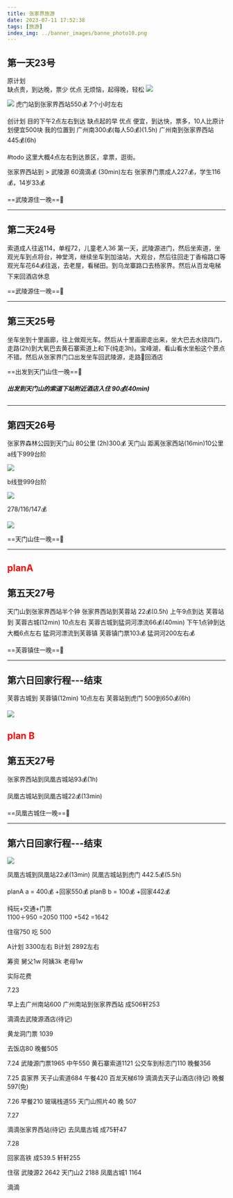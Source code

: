 ```yaml
---
title: 张家界旅游
date: 2023-07-11 17:52:38
tags: [旅游]
index_img: ../banner_images/banne_photo10.png
---
```


## 第一天23号
原计划   
缺点贵，到达晚，票少
优点 无烦恼，起得晚，轻松
![](../images/SAVE_20230711_210236.jpg)

![](../images/SAVE_20230711_210614.jpg)
虎门站到张家界西站550💰    7个小时左右  

创计划   目的下午2点左右到达
缺点起的早
优点 便宜，到达快，票多，10人比原计划便宜500块
我的位置到   广州南300💰(每人50💰)(1.5h)
广州南到张家界西站  445💰(6h)

#todo
这里大概4点左右到达景区，拿票，逛街。

张家界西站到  > 武陵源  60滴滴💰 (30min)左右
张家界门票成人227💰，学生116💰，14岁33💰

==武陵源住一晚==🐷

------------------------------

## 第二天24号
索道成人往返114，单程72，儿童老人36
第一天，武陵源进门，然后坐索道，坐观光车到点将台，神堂湾，继续坐车到加油站，大观台，然后往回走丁香榕路口等观光车花64💰往返，去老屋，看梯田。到乌龙寨路口去杨家界。然后从百龙电梯下来回酒店休息

==武陵源住一晚==🐷

-----------------------------------
## 第三天25号
坐车坐到十里画廊，往上做观光车。然后从十里画廊走出来，坐大巴去水绕四门，走路(2h)到大氧巴去黄石寨索道上和下(纯走3h)。宝峰湖，看山看水坐船这个景点不错。然后从张家界门口出发坐车回武陵源，走路🚶回酒店



==出发到天门山住一晚==🐷

##### 出发到天门山的索道下站附近酒店入住 90💰(40min)

------------------------------

## 第四天26号
张家界森林公园到天门山  80公里 (2h)300💰
天门山  距离张家西站(16min)10公里
a线下999台阶

![](../images/SAVE_20230711_210700.jpg)

b线登999台阶

![](../images/SAVE_20230711_210704.jpg)

278/116/147💰

![](../images/SAVE_20230711_210710.jpg)


==天门山住一晚==🐷

------------------------------

## <font color="#ff0000">planA</font>
## 第五天27号
天门山到张家界西站半个钟
张家界西站到芙蓉站  22💰(0.5h)  上午9点到达
芙蓉站到 芙蓉古城(12min) 10点左右
芙蓉古城到猛洞河漂流66💰(40min)    下午1点钟到达
大概6点左右 猛洞河漂流到芙蓉镇
芙蓉镇门票103💰  猛洞河200左右💰

==芙蓉镇住一晚==🐷

------------------------------
## 第六日回家行程---结束
芙蓉古城到 芙蓉镇(12min) 10点左右
芙蓉站到虎门  500到650💰(6h)


![](../images/SAVE_20230711_210831.jpg)
## <font color="#ff0000">plan B</font>
## 第五天27号 
 张家界西站到凤凰古城站93💰(1h)

凤凰古城站到凤凰古城22💰(13min)


==凤凰古城住一晚==🐷

------------------------------
## 第六日回家行程---结束

![](../images/SAVE_20230711_210853.jpg)


凤凰古城到凤凰站22💰(13min)
凤凰古城站到虎门  442.5💰(5.5h)

planA    a  =  400💰 +回家550💰
planB    b  = 100💰 +回家442💰

纯玩+交通+门票  
 1100＋950 =2050
 1100 +542 =1642

住宿750
吃 500

A计划  3300左右
B计划  2892左右



筹资 
舅父1w
阿姨3k
老母1w


实际花费

7.23 

早上去广州南站600
广州南站到张家界西站  成506轩253

滴滴去武陵源酒店(待记)

黄龙洞门票 1039


去饭店80
晚餐505




7.24
武陵源门票1965
中午550
黄石寨索道1121
公交车到标志门110
晚餐356


7.25  袁家界
天子山索道684
午餐420
百龙天梯619
滴滴去天子山酒店(待记)
晚餐597(免)


7.26
早餐210
玻璃栈道55
天门山照片40
晚  507

7.27


滴滴张家界西站(待记)
去凤凰古城  成75轩47


7.28  

回家高铁 成539.5 轩轩255



住宿 
武陵源2    2642
天门山2    2188
凤凰古城1   1164

滴滴
